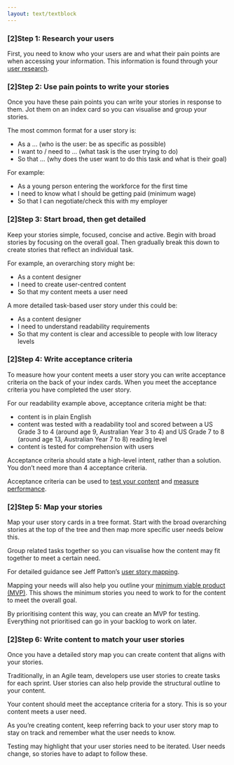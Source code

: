 ```yaml
---
layout: text/textblock
---
```

### [2]Step 1: Research your users
First, you need to know who your users are and what their pain points are when accessing your information. This information is found through your [user research](/user-research).

### [2]Step 2: Use pain points to write your stories
Once you have these pain points you can write your stories in response to them. Jot them on an index card so you can visualise and group your stories.

The most common format for a user story is:
- As a ... (who is the user: be as specific as possible)
- I want to / need to ... (what task is the user trying to do)
- So that ... (why does the user want to do this task and what is their goal)

For example:
- As a young person entering the workforce for the first time
- I need to know what I should be getting paid (minimum wage)
- So that I can negotiate/check this with my employer

### [2]Step 3: Start broad, then get detailed
Keep your stories simple, focused, concise and active. Begin with broad stories by focusing on the overall goal. Then gradually break this down to create stories that reflect an individual task.

For example, an overarching story might be:

- As a content designer
- I need to create user-centred content
- So that my content meets a user need

A more detailed task-based user story under this could be:
- As a content designer
- I need to understand readability requirements
- So that my content is clear and accessible to people with low literacy levels

### [2]Step 4: Write acceptance criteria
To measure how your content meets a user story you can write acceptance criteria on the back of your index cards. When you meet the acceptance criteria you have completed the user story.

For our readability example above, acceptance criteria might be that:
- content is in plain English
- content was tested with a readability tool and scored between a US Grade 3 to 4 (around age 9, Australian Year 3 to 4) and US Grade 7 to 8 (around age 13, Australian Year 7 to 8) reading level
- content is tested for comprehension with users

Acceptance criteria should state a high-level intent, rather than a solution. You don’t need more than 4 acceptance criteria.

Acceptance criteria can be used to [test your content](/creating-user-centred-content/testing-content/) and [measure performance](/digital-service-standard/11-measure-performance/).

### [2]Step 5: Map your stories
Map your user story cards in a tree format. Start with the broad overarching stories at the top of the tree and then map more specific user needs below this.

Group related tasks together so you can visualise how the content may fit together to meet a certain need.

For detailed guidance see Jeff Patton’s [user story mapping](http://jpattonassociates.com/user-story-mapping/).

Mapping your needs will also help you outline your [minimum viable product (MVP)](/service-design-delivery-process/alpha-stage/#define-the-minimum-viable-product). This shows the minimum stories you need to work to for the content to meet the overall goal.

By prioritising content this way, you can create an MVP for testing. Everything not prioritised can go in your backlog to work on later.

### [2]Step 6: Write content to match your user stories
Once you have a detailed story map you can create content that aligns with your stories.

Traditionally, in an Agile team, developers use user stories to create tasks for each sprint. User stories can also help provide the structural outline to your content.

Your content should meet the acceptance criteria for a story. This is so your content meets a user need.

As you’re creating content, keep referring back to your user story map to stay on track and remember what the user needs to know.

Testing may highlight that your user stories need to be iterated. User needs change, so stories have to adapt to follow these.
